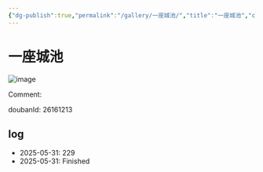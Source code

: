 ```yaml
---
{"dg-publish":true,"permalink":"/gallery/一座城池/","title":"一座城池","created":"2025-06-02T12:37:17.178+08:00"}
---
```



# 一座城池

![image](https://hiraeth-picbed.oss-cn-beijing.aliyuncs.com/20250531154211.webp)

Comment: 



doubanId: 26161213

## log

- 2025-05-31: 229
- 2025-05-31: Finished

